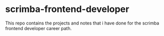 # scrimba-frontend-developer
This repo contains the projects and notes that i have done for the scrimba frontend developer career path.
